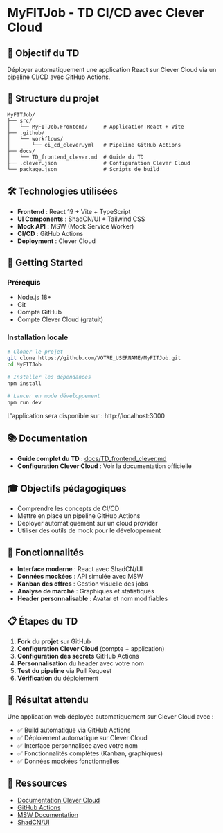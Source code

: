 # MyFITJob - TD CI/CD avec Clever Cloud

## 🎯 Objectif du TD

Déployer automatiquement une application React sur Clever Cloud via un pipeline CI/CD avec GitHub Actions.

## 📁 Structure du projet

```
MyFITJob/
├── src/
│   └── MyFITJob.Frontend/     # Application React + Vite
├── .github/
│   └── workflows/
│       └── ci_cd_clever.yml   # Pipeline GitHub Actions
├── docs/
│   └── TD_frontend_clever.md  # Guide du TD
├── .clever.json               # Configuration Clever Cloud
└── package.json               # Scripts de build
```

## 🛠️ Technologies utilisées

- **Frontend** : React 19 + Vite + TypeScript
- **UI Components** : ShadCN/UI + Tailwind CSS
- **Mock API** : MSW (Mock Service Worker)
- **CI/CD** : GitHub Actions
- **Deployment** : Clever Cloud

## 🚀 Getting Started

### Prérequis

- Node.js 18+
- Git
- Compte GitHub
- Compte Clever Cloud (gratuit)

### Installation locale

```bash
# Cloner le projet
git clone https://github.com/VOTRE_USERNAME/MyFITJob.git
cd MyFITJob

# Installer les dépendances
npm install

# Lancer en mode développement
npm run dev
```

L'application sera disponible sur : http://localhost:3000

## 📚 Documentation

- **Guide complet du TD** : [docs/TD_frontend_clever.md](docs/TD_frontend_clever.md)
- **Configuration Clever Cloud** : Voir la documentation officielle

## 🎓 Objectifs pédagogiques

- Comprendre les concepts de CI/CD
- Mettre en place un pipeline GitHub Actions
- Déployer automatiquement sur un cloud provider
- Utiliser des outils de mock pour le développement

## 🔧 Fonctionnalités

- **Interface moderne** : React avec ShadCN/UI
- **Données mockées** : API simulée avec MSW
- **Kanban des offres** : Gestion visuelle des jobs
- **Analyse de marché** : Graphiques et statistiques
- **Header personnalisable** : Avatar et nom modifiables

## 📋 Étapes du TD

1. **Fork du projet** sur GitHub
2. **Configuration Clever Cloud** (compte + application)
3. **Configuration des secrets** GitHub Actions
4. **Personnalisation** du header avec votre nom
5. **Test du pipeline** via Pull Request
6. **Vérification** du déploiement

## 🎉 Résultat attendu

Une application web déployée automatiquement sur Clever Cloud avec :
- ✅ Build automatique via GitHub Actions
- ✅ Déploiement automatique sur Clever Cloud
- ✅ Interface personnalisée avec votre nom
- ✅ Fonctionnalités complètes (Kanban, graphiques)
- ✅ Données mockées fonctionnelles

## 📖 Ressources

- [Documentation Clever Cloud](https://www.clever-cloud.com/developers/doc/quickstart/)
- [GitHub Actions](https://docs.github.com/en/actions)
- [MSW Documentation](https://mswjs.io/)
- [ShadCN/UI](https://ui.shadcn.com/)





